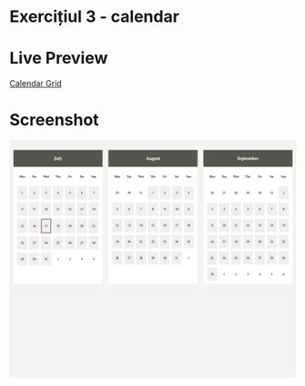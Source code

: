 # Exercițiul 3 - calendar

# Live Preview

<a href="" target="_blank">Calendar Grid</a>

# Screenshot

![Calendar Grid screenshot](./calendar-grid-screenshot.png)
